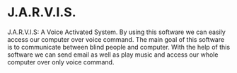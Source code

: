 # J.A.R.V.I.S.
J.A.R.V.I.S: A Voice Activated System. By using this software we can easily access our computer over voice command.  The main goal of this software is to communicate between blind people and computer. 
With the help of this software we can send email as well as play music and access our whole computer over only voice command.

